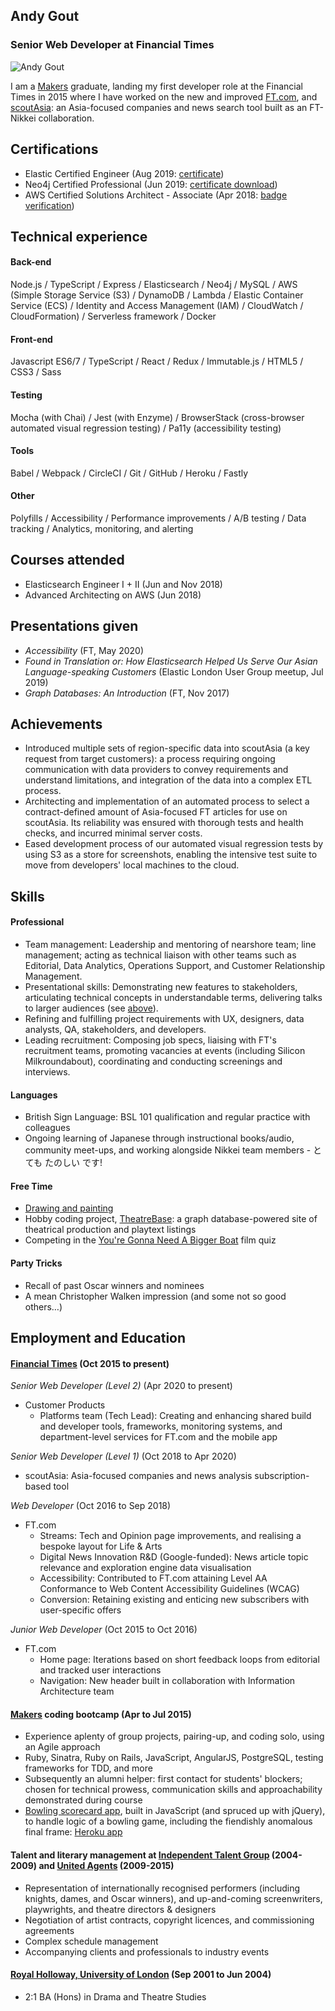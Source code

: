 ## Andy Gout
### Senior Web Developer at Financial Times

![Andy Gout](https://avatars0.githubusercontent.com/u/10484515?v=3&s=128)

I am a [Makers](https://makers.tech) graduate, landing my first developer role at the Financial Times in 2015 where I have worked on the new and improved [FT.com](https://www.ft.com), and [scoutAsia](https://www.scout.asia/en-gb): an Asia-focused companies and news search tool built as an FT-Nikkei collaboration.


## Certifications
- Elastic Certified Engineer (Aug 2019: [certificate](https://certified.elastic.co/6aef8190-76b7-4511-b28a-7479bc41bdad))
- Neo4j Certified Professional (Jun 2019: [certificate download](https://graphacademy.neo4j.com/certificates/ef86f844de6c7479be245113803848ac24cba9ae6aea22f08fa9d612d87c651f.pdf))
- AWS Certified Solutions Architect - Associate (Apr 2018: [badge verification](https://www.certmetrics.com/amazon/public/badge.aspx?i=1&t=c&d=2018-04-25&ci=AWS00480997))


## Technical experience
#### Back-end
Node.js / TypeScript / Express / Elasticsearch / Neo4j / MySQL / AWS (Simple Storage Service (S3) / DynamoDB / Lambda / Elastic Container Service (ECS) / Identity and Access Management (IAM) / CloudWatch / CloudFormation) / Serverless framework / Docker

#### Front-end
Javascript ES6/7 / TypeScript / React / Redux / Immutable.js / HTML5 / CSS3 / Sass

#### Testing
Mocha (with Chai) / Jest (with Enzyme) / BrowserStack (cross-browser automated visual regression testing) / Pa11y (accessibility testing)

#### Tools
Babel / Webpack / CircleCI / Git / GitHub / Heroku / Fastly

#### Other
Polyfills / Accessibility / Performance improvements / A/B testing / Data tracking / Analytics, monitoring, and alerting


## Courses attended
- Elasticsearch Engineer I + II (Jun and Nov 2018)
- Advanced Architecting on AWS (Jun 2018)


## Presentations given
- *Accessibility* (FT, May 2020)
- *Found in Translation or: How Elasticsearch Helped Us Serve Our Asian Language-speaking Customers* (Elastic London User Group meetup, Jul 2019)
- *Graph Databases: An Introduction* (FT, Nov 2017)


## Achievements
- Introduced multiple sets of region-specific data into scoutAsia (a key request from target customers): a process requiring ongoing communication with data providers to convey requirements and understand limitations, and integration of the data into a complex ETL process.
- Architecting and implementation of an automated process to select a contract-defined amount of Asia-focused FT articles for use on scoutAsia. Its reliability was ensured with thorough tests and health checks, and incurred minimal server costs.
- Eased development process of our automated visual regression tests by using S3 as a store for screenshots, enabling the intensive test suite to move from developers' local machines to the cloud.


## Skills
#### Professional
- Team management: Leadership and mentoring of nearshore team; line management; acting as technical liaison with other teams such as Editorial, Data Analytics, Operations Support, and Customer Relationship Management.
- Presentational skills: Demonstrating new features to stakeholders, articulating technical concepts in understandable terms, delivering talks to larger audiences (see [above](https://github.com/andygout/cv#presentations-given)).
- Refining and fulfilling project requirements with UX, designers, data analysts, QA, stakeholders, and developers.
- Leading recruitment: Composing job specs, liaising with FT's recruitment teams, promoting vacancies at events (including Silicon Milkroundabout), coordinating and conducting screenings and interviews.

#### Languages
- British Sign Language: BSL 101 qualification and regular practice with colleagues
- Ongoing learning of Japanese through instructional books/audio, community meet-ups, and working alongside Nikkei team members - とても たのしい です!

#### Free Time
- [Drawing and painting](https://www.facebook.com/pg/andygout/photos/?tab=album&album_id=158858234236787)
- Hobby coding project, [TheatreBase](https://github.com/andygout/theatrebase-api): a graph database-powered site of theatrical production and playtext listings
- Competing in the [You're Gonna Need A Bigger Boat](https://www.film-quiz.com) film quiz

#### Party Tricks
- Recall of past Oscar winners and nominees
- A mean Christopher Walken impression (and some not so good others…)


## Employment and Education

#### [Financial Times](https://www.ft.com) (Oct 2015 to present)
*Senior Web Developer (Level 2)* (Apr 2020 to present)
- Customer Products
	- Platforms team (Tech Lead): Creating and enhancing shared build and developer tools, frameworks, monitoring systems, and department-level services for FT.com and the mobile app

*Senior Web Developer (Level 1)* (Oct 2018 to Apr 2020)
- scoutAsia: Asia-focused companies and news analysis subscription-based tool

*Web Developer* (Oct 2016 to Sep 2018)
- FT.com
	- Streams: Tech and Opinion page improvements, and realising a bespoke layout for Life & Arts
	- Digital News Innovation R&D (Google-funded): News article topic relevance and exploration engine data visualisation
	- Accessibility: Contributed to FT.com attaining Level AA Conformance to Web Content Accessibility Guidelines (WCAG)
	- Conversion: Retaining existing and enticing new subscribers with user-specific offers

*Junior Web Developer* (Oct 2015 to Oct 2016)
- FT.com
	- Home page: Iterations based on short feedback loops from editorial and tracked user interactions
	- Navigation: New header built in collaboration with Information Architecture team

#### [Makers](https://makers.tech) coding bootcamp (Apr to Jul 2015)
- Experience aplenty of group projects, pairing-up, and coding solo, using an Agile approach
- Ruby, Sinatra, Ruby on Rails, JavaScript, AngularJS, PostgreSQL, testing frameworks for TDD, and more
- Subsequently an alumni helper: first contact for students' blockers; chosen for technical prowess, communication skills and approachability demonstrated during course
- [Bowling scorecard app](https://github.com/andygout/bowling-challenge), built in JavaScript (and spruced up with jQuery), to handle logic of a bowling game, including the fiendishly anomalous final frame: [Heroku app](https://dry-harbor-7560.herokuapp.com)

#### Talent and literary management at [Independent Talent Group](https://www.independenttalent.com) (2004-2009) and [United Agents](https://www.unitedagents.co.uk) (2009-2015)
- Representation of internationally recognised performers (including knights, dames, and Oscar winners), and up-and-coming screenwriters, playwrights, and theatre directors & designers
- Negotiation of artist contracts, copyright licences, and commissioning agreements
- Complex schedule management
- Accompanying clients and professionals to industry events

#### [Royal Holloway, University of London](https://www.royalholloway.ac.uk) (Sep 2001 to Jun 2004)
- 2:1 BA (Hons) in Drama and Theatre Studies
